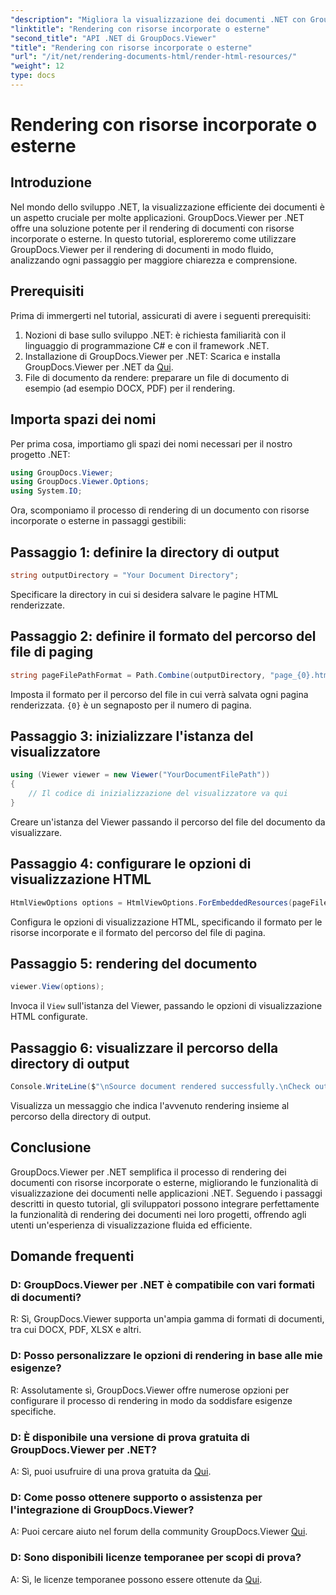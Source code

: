 ```yaml
---
"description": "Migliora la visualizzazione dei documenti .NET con GroupDocs.Viewer per un rendering impeccabile. Segui il nostro tutorial per un'integrazione efficiente e un'esperienza utente superiore."
"linktitle": "Rendering con risorse incorporate o esterne"
"second_title": "API .NET di GroupDocs.Viewer"
"title": "Rendering con risorse incorporate o esterne"
"url": "/it/net/rendering-documents-html/render-html-resources/"
"weight": 12
type: docs
---
```

# Rendering con risorse incorporate o esterne

## Introduzione

Nel mondo dello sviluppo .NET, la visualizzazione efficiente dei documenti è un aspetto cruciale per molte applicazioni. GroupDocs.Viewer per .NET offre una soluzione potente per il rendering di documenti con risorse incorporate o esterne. In questo tutorial, esploreremo come utilizzare GroupDocs.Viewer per il rendering di documenti in modo fluido, analizzando ogni passaggio per maggiore chiarezza e comprensione.

## Prerequisiti

Prima di immergerti nel tutorial, assicurati di avere i seguenti prerequisiti:

1. Nozioni di base sullo sviluppo .NET: è richiesta familiarità con il linguaggio di programmazione C# e con il framework .NET.
2. Installazione di GroupDocs.Viewer per .NET: Scarica e installa GroupDocs.Viewer per .NET da [Qui](https://releases.groupdocs.com/viewer/net/).
3. File di documento da rendere: preparare un file di documento di esempio (ad esempio DOCX, PDF) per il rendering.

## Importa spazi dei nomi

Per prima cosa, importiamo gli spazi dei nomi necessari per il nostro progetto .NET:

```csharp
using GroupDocs.Viewer;
using GroupDocs.Viewer.Options;
using System.IO;
```

Ora, scomponiamo il processo di rendering di un documento con risorse incorporate o esterne in passaggi gestibili:

## Passaggio 1: definire la directory di output

```csharp
string outputDirectory = "Your Document Directory";
```

Specificare la directory in cui si desidera salvare le pagine HTML renderizzate.

## Passaggio 2: definire il formato del percorso del file di paging

```csharp
string pageFilePathFormat = Path.Combine(outputDirectory, "page_{0}.html");
```

Imposta il formato per il percorso del file in cui verrà salvata ogni pagina renderizzata. `{0}` è un segnaposto per il numero di pagina.

## Passaggio 3: inizializzare l'istanza del visualizzatore

```csharp
using (Viewer viewer = new Viewer("YourDocumentFilePath"))
{
    // Il codice di inizializzazione del visualizzatore va qui
}
```

Creare un'istanza del Viewer passando il percorso del file del documento da visualizzare.

## Passaggio 4: configurare le opzioni di visualizzazione HTML

```csharp
HtmlViewOptions options = HtmlViewOptions.ForEmbeddedResources(pageFilePathFormat);
```

Configura le opzioni di visualizzazione HTML, specificando il formato per le risorse incorporate e il formato del percorso del file di pagina.

## Passaggio 5: rendering del documento

```csharp
viewer.View(options);
```

Invoca il `View` sull'istanza del Viewer, passando le opzioni di visualizzazione HTML configurate.

## Passaggio 6: visualizzare il percorso della directory di output

```csharp
Console.WriteLine($"\nSource document rendered successfully.\nCheck output in: {outputDirectory}");
```

Visualizza un messaggio che indica l'avvenuto rendering insieme al percorso della directory di output.

## Conclusione

GroupDocs.Viewer per .NET semplifica il processo di rendering dei documenti con risorse incorporate o esterne, migliorando le funzionalità di visualizzazione dei documenti nelle applicazioni .NET. Seguendo i passaggi descritti in questo tutorial, gli sviluppatori possono integrare perfettamente la funzionalità di rendering dei documenti nei loro progetti, offrendo agli utenti un'esperienza di visualizzazione fluida ed efficiente.

## Domande frequenti

### D: GroupDocs.Viewer per .NET è compatibile con vari formati di documenti?

R: Sì, GroupDocs.Viewer supporta un'ampia gamma di formati di documenti, tra cui DOCX, PDF, XLSX e altri.

### D: Posso personalizzare le opzioni di rendering in base alle mie esigenze?

R: Assolutamente sì, GroupDocs.Viewer offre numerose opzioni per configurare il processo di rendering in modo da soddisfare esigenze specifiche.

### D: È disponibile una versione di prova gratuita di GroupDocs.Viewer per .NET?

A: Sì, puoi usufruire di una prova gratuita da [Qui](https://releases.groupdocs.com/).

### D: Come posso ottenere supporto o assistenza per l'integrazione di GroupDocs.Viewer?

A: Puoi cercare aiuto nel forum della community GroupDocs.Viewer [Qui](https://forum.groupdocs.com/c/viewer/9).

### D: Sono disponibili licenze temporanee per scopi di prova?

A: Sì, le licenze temporanee possono essere ottenute da [Qui](https://purchase.groupdocs.com/temporary-license/).